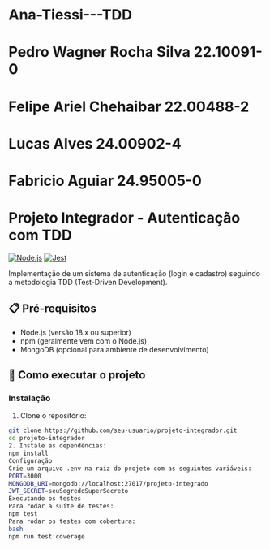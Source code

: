 # Ana-Tiessi---TDD
# Pedro Wagner Rocha Silva 22.10091-0
# Felipe Ariel Chehaibar 22.00488-2
# Lucas Alves 24.00902-4
# Fabricio Aguiar 24.95005-0
# Projeto Integrador - Autenticação com TDD

[![Node.js](https://img.shields.io/badge/Node.js-18.x-green)](https://nodejs.org/)
[![Jest](https://img.shields.io/badge/Jest-Testing-red)](https://jestjs.io/)

Implementação de um sistema de autenticação (login e cadastro) seguindo a metodologia TDD (Test-Driven Development).

## 📋 Pré-requisitos

- Node.js (versão 18.x ou superior)
- npm (geralmente vem com o Node.js)
- MongoDB (opcional para ambiente de desenvolvimento)

## 🚀 Como executar o projeto

### Instalação

1. Clone o repositório:
```bash
git clone https://github.com/seu-usuario/projeto-integrador.git
cd projeto-integrador
2. Instale as dependências:
npm install
Configuração
Crie um arquivo .env na raiz do projeto com as seguintes variáveis:
PORT=3000
MONGODB_URI=mongodb://localhost:27017/projeto-integrado
JWT_SECRET=seuSegredoSuperSecreto
Executando os testes
Para rodar a suíte de testes:
npm test
Para rodar os testes com cobertura:
bash
npm run test:coverage

